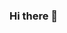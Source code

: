 ### Hi there 👋

<!--
**DevNicNic/DevNicNic**is a ✨ _special_ ✨ repository because its `README.md` (this file) appears on your GitH![videoRapido](https://github.com/DevNicNic/DevNicNic/assets/141369022/417d712b-fd75-4af5-a7c5-6b8ceeb720f5)
ub profile.

[](https://github.com/DevNicNic/DevNicNic/assets/141369022/7fc20bcc-a43a-4c5e-a822-cdbfdf3cd543)


Here are some ideas to get you started:


- 🔭 I’m currently working on ...
- 🌱 I’m currently learning ...
- 👯 I’m looking to collaborate on ...a
- 🤔 I’m looking for help with ...
- 💬 Ask me about ...
- 📫 How to reach me: ...
- 😄 Pronouns: ...
- ⚡ Fun fact: ...
-->
